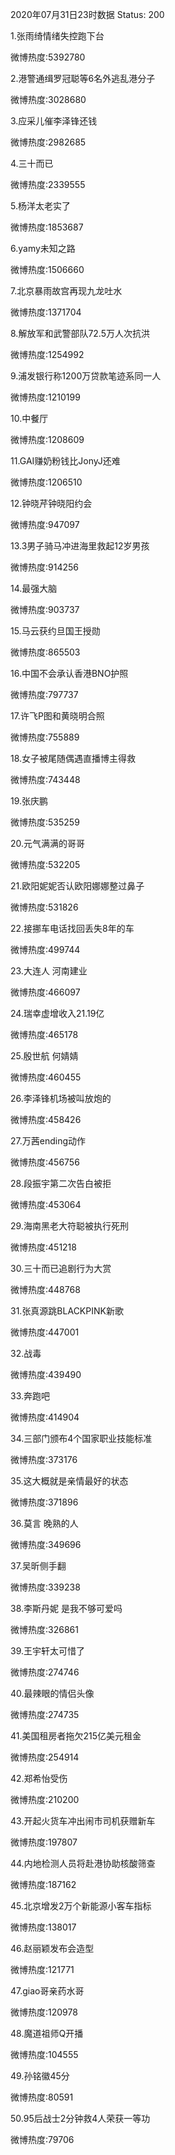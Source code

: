 2020年07月31日23时数据
Status: 200

1.张雨绮情绪失控跑下台

微博热度:5392780

2.港警通缉罗冠聪等6名外逃乱港分子

微博热度:3028680

3.应采儿催李泽锋还钱

微博热度:2982685

4.三十而已

微博热度:2339555

5.杨洋太老实了

微博热度:1853687

6.yamy未知之路

微博热度:1506660

7.北京暴雨故宫再现九龙吐水

微博热度:1371704

8.解放军和武警部队72.5万人次抗洪

微博热度:1254992

9.浦发银行称1200万贷款笔迹系同一人

微博热度:1210199

10.中餐厅

微博热度:1208609

11.GAI赚奶粉钱比JonyJ还难

微博热度:1206510

12.钟晓芹钟晓阳约会

微博热度:947097

13.3男子骑马冲进海里救起12岁男孩

微博热度:914256

14.最强大脑

微博热度:903737

15.马云获约旦国王授勋

微博热度:865503

16.中国不会承认香港BNO护照

微博热度:797737

17.许飞P图和黄晓明合照

微博热度:755889

18.女子被尾随偶遇直播博主得救

微博热度:743448

19.张庆鹏

微博热度:535259

20.元气满满的哥哥

微博热度:532205

21.欧阳妮妮否认欧阳娜娜整过鼻子

微博热度:531826

22.接挪车电话找回丢失8年的车

微博热度:499744

23.大连人 河南建业

微博热度:466097

24.瑞幸虚增收入21.19亿

微博热度:465178

25.殷世航 何婧婧

微博热度:460455

26.李泽锋机场被叫放炮的

微博热度:458426

27.万茜ending动作

微博热度:456756

28.段振宇第二次告白被拒

微博热度:453064

29.海南黑老大符聪被执行死刑

微博热度:451218

30.三十而已追剧行为大赏

微博热度:448768

31.张真源跳BLACKPINK新歌

微博热度:447001

32.战毒

微博热度:439490

33.奔跑吧

微博热度:414904

34.三部门颁布4个国家职业技能标准

微博热度:373176

35.这大概就是亲情最好的状态

微博热度:371896

36.莫言 晚熟的人

微博热度:349696

37.吴昕侧手翻

微博热度:339238

38.李斯丹妮 是我不够可爱吗

微博热度:326861

39.王宇轩太可惜了

微博热度:274746

40.最辣眼的情侣头像

微博热度:274735

41.美国租房者拖欠215亿美元租金

微博热度:254914

42.郑希怡受伤

微博热度:210200

43.开起火货车冲出闹市司机获赠新车

微博热度:197807

44.内地检测人员将赴港协助核酸筛查

微博热度:187162

45.北京增发2万个新能源小客车指标

微博热度:138017

46.赵丽颖发布会造型

微博热度:121771

47.giao哥亲药水哥

微博热度:120978

48.魔道祖师Q开播

微博热度:104555

49.孙铭徽45分

微博热度:80591

50.95后战士2分钟救4人荣获一等功

微博热度:79706

